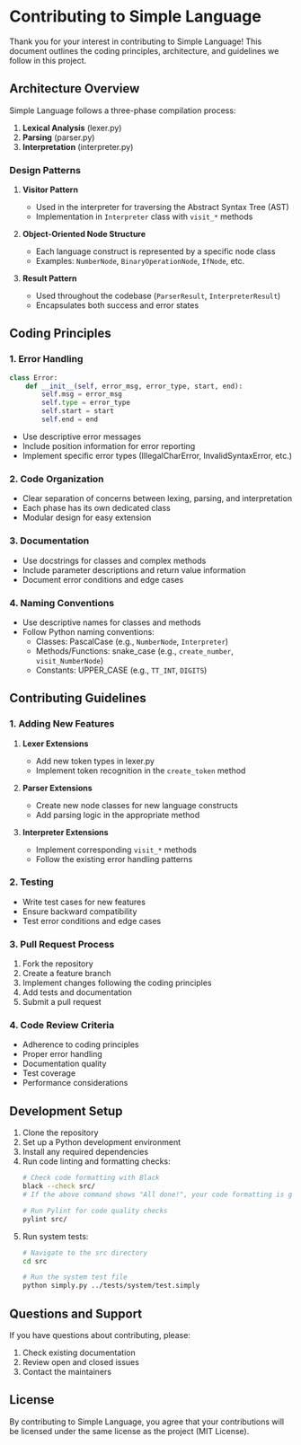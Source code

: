 # Contributing to Simple Language

Thank you for your interest in contributing to Simple Language! This document outlines the coding principles, architecture, and guidelines we follow in this project.

## Architecture Overview

Simple Language follows a three-phase compilation process:

1. **Lexical Analysis** (lexer.py)
2. **Parsing** (parser.py)
3. **Interpretation** (interpreter.py)

### Design Patterns

1. **Visitor Pattern**

   - Used in the interpreter for traversing the Abstract Syntax Tree (AST)
   - Implementation in `Interpreter` class with `visit_*` methods
2. **Object-Oriented Node Structure**

   - Each language construct is represented by a specific node class
   - Examples: `NumberNode`, `BinaryOperationNode`, `IfNode`, etc.
3. **Result Pattern**

   - Used throughout the codebase (`ParserResult`, `InterpreterResult`)
   - Encapsulates both success and error states

## Coding Principles

### 1. Error Handling

```python
class Error:
    def __init__(self, error_msg, error_type, start, end):
        self.msg = error_msg
        self.type = error_type
        self.start = start
        self.end = end
```

- Use descriptive error messages
- Include position information for error reporting
- Implement specific error types (IllegalCharError, InvalidSyntaxError, etc.)

### 2. Code Organization

- Clear separation of concerns between lexing, parsing, and interpretation
- Each phase has its own dedicated class
- Modular design for easy extension

### 3. Documentation

- Use docstrings for classes and complex methods
- Include parameter descriptions and return value information
- Document error conditions and edge cases

### 4. Naming Conventions

- Use descriptive names for classes and methods
- Follow Python naming conventions:
  - Classes: PascalCase (e.g., `NumberNode`, `Interpreter`)
  - Methods/Functions: snake_case (e.g., `create_number`, `visit_NumberNode`)
  - Constants: UPPER_CASE (e.g., `TT_INT`, `DIGITS`)

## Contributing Guidelines

### 1. Adding New Features

1. **Lexer Extensions**

   - Add new token types in lexer.py
   - Implement token recognition in the `create_token` method
2. **Parser Extensions**

   - Create new node classes for new language constructs
   - Add parsing logic in the appropriate method
3. **Interpreter Extensions**

   - Implement corresponding `visit_*` methods
   - Follow the existing error handling patterns

### 2. Testing

- Write test cases for new features
- Ensure backward compatibility
- Test error conditions and edge cases

### 3. Pull Request Process

1. Fork the repository
2. Create a feature branch
3. Implement changes following the coding principles
4. Add tests and documentation
5. Submit a pull request

### 4. Code Review Criteria

- Adherence to coding principles
- Proper error handling
- Documentation quality
- Test coverage
- Performance considerations

## Development Setup

1. Clone the repository
2. Set up a Python development environment
3. Install any required dependencies
4. Run code linting and formatting checks:
   ```bash
   # Check code formatting with Black
   black --check src/
   # If the above command shows "All done!", your code formatting is good
   
   # Run Pylint for code quality checks
   pylint src/
   ```
5. Run system tests:
   ```bash
   # Navigate to the src directory
   cd src
   
   # Run the system test file
   python simply.py ../tests/system/test.simply
   ```

## Questions and Support

If you have questions about contributing, please:

1. Check existing documentation
2. Review open and closed issues
3. Contact the maintainers

## License

By contributing to Simple Language, you agree that your contributions will be licensed under the same license as the project (MIT License).
